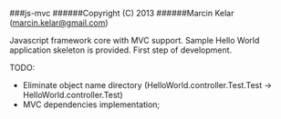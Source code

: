 ###js-mvc
######Copyright (C) 2013
######Marcin Kelar (marcin.kelar@gmail.com)

Javascript framework core with MVC support. 
Sample Hello World application skeleton is provided. 
First step of development.

TODO:
* Eliminate object name directory (HelloWorld.controller.Test.Test -> HelloWorld.controller.Test)
* MVC dependencies implementation;
